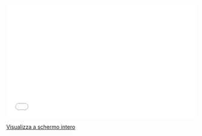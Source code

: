 <iframe width="100%" height="300px" frameborder="0" allowfullscreen src="//umap.openstreetmap.fr/it/map/caccia-al-tesoro_439547?scaleControl=true&miniMap=false&scrollWheelZoom=true&zoomControl=true&allowEdit=false&moreControl=true&searchControl=true&tilelayersControl=false&embedControl=false&datalayersControl=false&onLoadPanel=undefined&captionBar=false&fullscreenControl=true&measureControl=false&locateControl=false&editinosmControl=false#10/45.4885/11.1525"></iframe><p><a href="//umap.openstreetmap.fr/it/map/caccia-al-tesoro_439547">Visualizza a schermo intero</a></p>
